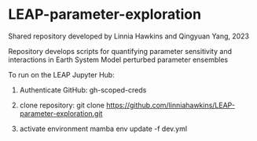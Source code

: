 # LEAP-parameter-exploration

Shared repository developed by Linnia Hawkins and Qingyuan Yang, 2023

Repository develops scripts for quantifying parameter sensitivity and interactions in Earth System Model perturbed parameter ensembles


To run on the LEAP Jupyter Hub: 

1) Authenticate GitHub:
  gh-scoped-creds

2) clone repository: 
  git clone https://github.com/linniahawkins/LEAP-parameter-exploration.git
  
3) activate environment
  mamba env update -f dev.yml
